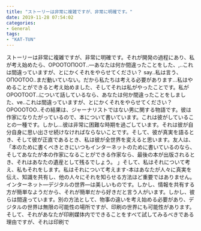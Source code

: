```yaml
---
title: "ストーリーは非常に複雑ですが、非常に明確です。"
date: 2019-11-28 07:54:02
categories:
- General
tags:
- "KAT-TUN"
---
```


ストーリーは非常に複雑ですが、非常に明確です。それが開発の過程にあり、私が考え始めたら、‪ΟΡΟΟΤΟΠΟΟΤ‥—あなたは何か間違ったことをした、,‥これは間違っていますが、とにかくそれをやらせてください？ say‥私は言う、‪ΟΠΟΟΤΟΟ‥まだ動いていない。だから私たちは考える必要があります...私はやめることができると考え始めました、そしてそれは私がやったことです。私が‪ΟΡΟΟΤΟΟΤ‥について話しているなら、あなたは何か間違ったことをしました、ve‥これは間違っていますが、とにかくそれをやらせてください？ ‪ΟΡΟΟΟΤΟΟ‥その結果は、ジャーナリストではない男に関する物語です。彼は作家になりたがっているので、本について書いています。これは彼がしていることの一種です。しかし…彼は非常に困難な時期を過ごしています。それは彼が自分自身に思い出させ続けなければならないことです。そして、彼が真実を語るとき、そして彼が正直であるとき、私は彼が全世界を変えると思います。友人は、「本のために書くべきときにいつもインターネットのために書いているのなら、そしてあなたが本の作家になることができる作家なら、最後の本が出版されるとき、それはあなたの遺産として残るでしょう。 」そして、私はそれについて考え、私もそれをします。私はそれについて考えます-本はあなたが人々に真実を伝え、知識を共有し、他の人々にそれを知らせる方法ほど重要ではありません。インターネット—デジタルの世界—は美しいものです。しかし、情報を共有する方が簡単なようだから、それが簡単だから好きだと言う人がいます。しかし、彼らは間違っています。別の方法として、物事の違いを考え始める必要があり、デジタルの世界は無限の可能性の場所ですが、印刷の世界にも可能性があります。そして、それがあなたが印刷媒体内でできることをすべて試してみるべきである理由ですが、それは印刷で
